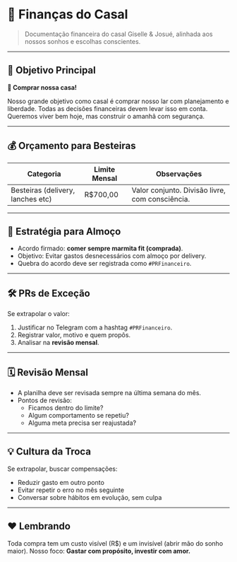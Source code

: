 # 💸 Finanças do Casal

> Documentação financeira do casal Giselle & Josué, alinhada aos nossos sonhos e escolhas conscientes.

---

## 🎯 Objetivo Principal

**🏡 Comprar nossa casa!**

Nosso grande objetivo como casal é comprar nosso lar com planejamento e liberdade.
Todas as decisões financeiras devem levar isso em conta. Queremos viver bem hoje, mas construir o amanhã com segurança.

---

## 💰 Orçamento para Besteiras

| Categoria        | Limite Mensal | Observações                     |
|------------------|----------------|---------------------------------|
| Besteiras (delivery, lanches etc) | R$700,00        | Valor conjunto. Divisão livre, com consciência. |

---

## 🍱 Estratégia para Almoço

- Acordo firmado: **comer sempre marmita fit (comprada)**.
- Objetivo: Evitar gastos desnecessários com almoço por delivery.
- Quebra do acordo deve ser registrada como `#PRFinanceiro`.

---

## 🛠️ PRs de Exceção

Se extrapolar o valor:

1. Justificar no Telegram com a hashtag `#PRFinanceiro`.
2. Registrar valor, motivo e quem propôs.
3. Analisar na **revisão mensal**.

---

## 🗓️ Revisão Mensal

- A planilha deve ser revisada sempre na última semana do mês.
- Pontos de revisão:
  - Ficamos dentro do limite?
  - Algum comportamento se repetiu?
  - Alguma meta precisa ser reajustada?

---

## 💡 Cultura da Troca

Se extrapolar, buscar compensações:

- Reduzir gasto em outro ponto
- Evitar repetir o erro no mês seguinte
- Conversar sobre hábitos em evolução, sem culpa

---

## ❤️ Lembrando

Toda compra tem um custo visível (R$) e um invisível (abrir mão do sonho maior).
Nosso foco: **Gastar com propósito, investir com amor.**

